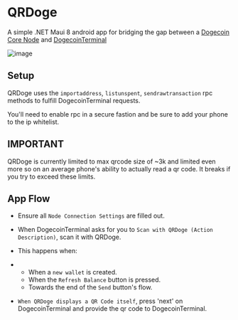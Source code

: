 # QRDoge

A simple .NET Maui 8 android app for bridging the gap between a [Dogecoin Core Node](https://github.com/dogecoin/dogecoin) and [DogecoinTerminal](https://github.com/UsaRandom/DogecoinTerminal)

![image](https://github.com/UsaRandom/QRDoge/assets/2897796/fda7698d-bdd2-4b89-b9b0-62e5818f947d)


## Setup

QRDoge uses the `importaddress`, `listunspent`, `sendrawtransaction` rpc methods to fulfill DogecoinTerminal requests. 

You'll need to enable rpc in a secure fastion and be sure to add your phone to the ip whitelist.


## IMPORTANT

QRDoge is currently limited to max qrcode size of ~3k and limited even more so on an average phone's ability to actually read a qr code. It breaks if you try to exceed these limits. 



## App Flow

* Ensure all `Node Connection Settings` are filled out.

* When DogecoinTerminal asks for you to `Scan with QRDoge (Action Description)`, scan it with QRDoge.
* This happens when:
* * When a `new wallet` is created. 
  * When the `Refresh Balance` button is pressed.
  * Towards the end of the `Send` button's flow.
* `When QRDoge displays a QR Code itself`, press 'next' on DogecoinTerminal and provide the qr code to DogecoinTerminal.


